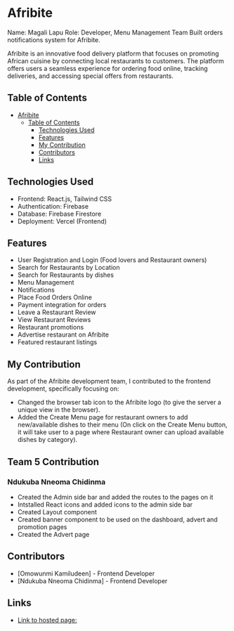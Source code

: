 # Afribite
Name: Magali Lapu
Role: Developer, Menu Management Team
Built orders notifications system for Afribite.

Afribite is an innovative food delivery platform that focuses on promoting African cuisine by connecting local restaurants to customers. The platform offers users a seamless experience for ordering food online, tracking deliveries, and accessing special offers from restaurants.

## Table of Contents

- [Afribite](#afribite)
  - [Table of Contents](#table-of-contents)
    - [Technologies Used](#technologies-used)
    - [Features](#features)
    - [My Contribution](#my-contribution)
    - [Contributors](#contributors)
    - [Links](#links)

## Technologies Used

- Frontend: React.js, Tailwind CSS
- Authentication: Firebase
- Database: Firebase Firestore
- Deployment: Vercel (Frontend)

## Features

- User Registration and Login (Food lovers and Restaurant owners)
- Search for Restaurants by Location
- Search for Restaurants by dishes
- Menu Management
- Notifications
- Place Food Orders Online
- Payment integration for orders
- Leave a Restaurant Review
- View Restaurant Reviews
- Restaurant promotions
- Advertise restaurant on Afribite
- Featured restaurant listings

## My Contribution

As part of the Afribite development team, I contributed to the frontend development, specifically focusing on:

- Changed the browser tab icon to the Afribite logo (to give the server a unique view in the browser).
- Added the Create Menu page for restaurant owners to add new/available dishes to their menu (On click on the Create Menu button, it will take user to a page where Restaurant owner can upload available dishes by category).

## Team 5 Contribution

### Ndukuba Nneoma Chidinma
- Created the Admin side bar and added the routes to the pages on it
- Intstalled React icons and added icons to the admin side bar
- Created Layout component
- Created banner component to be used on the dashboard, advert and promotion pages
- Created the Advert page

## Contributors

- [Omowunmi Kamiludeen] - Frontend Developer
- [Ndukuba Nneoma Chidinma] - Frontend Developer

## Links

- [Link to hosted page:](https://afribite.vercel.app/)
